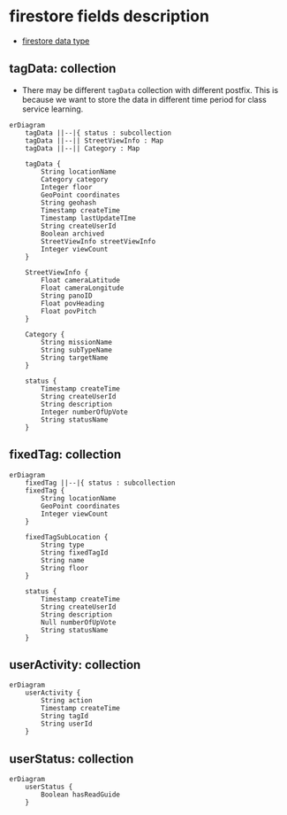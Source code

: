 # firestore fields description

- [firestore data type](https://firebase.google.com/docs/firestore/manage-data/data-types#data_types)

## tagData: collection
- There may be different `tagData` collection with different postfix. This is because we
  want to store the data in different time period for class service learning.
```mermaid
erDiagram
    tagData ||--|{ status : subcollection
    tagData ||--|| StreetViewInfo : Map
    tagData ||--|| Category : Map

    tagData {
        String locationName
        Category category
        Integer floor
        GeoPoint coordinates
        String geohash
        Timestamp createTime
        Timestamp lastUpdateTIme
        String createUserId
        Boolean archived
        StreetViewInfo streetViewInfo
        Integer viewCount
    }

    StreetViewInfo {
        Float cameraLatitude
        Float cameraLongitude
        String panoID
        Float povHeading
        Float povPitch
    }

    Category {
        String missionName
        String subTypeName
        String targetName
    }

    status {
        Timestamp createTime
        String createUserId
        String description
        Integer numberOfUpVote
        String statusName
    }
```

## fixedTag: collection
```mermaid
erDiagram
    fixedTag ||--|{ status : subcollection
    fixedTag {
        String locationName
        GeoPoint coordinates
        Integer viewCount
    }

    fixedTagSubLocation {
        String type
        String fixedTagId
        String name
        String floor
    }

    status {
        Timestamp createTime
        String createUserId
        String description
        Null numberOfUpVote
        String statusName
    }
```
## userActivity: collection
```mermaid
erDiagram
    userActivity {
        String action
        Timestamp createTime
        String tagId
        String userId
    }
```

## userStatus: collection
```mermaid
erDiagram
    userStatus {
        Boolean hasReadGuide
    }
```
